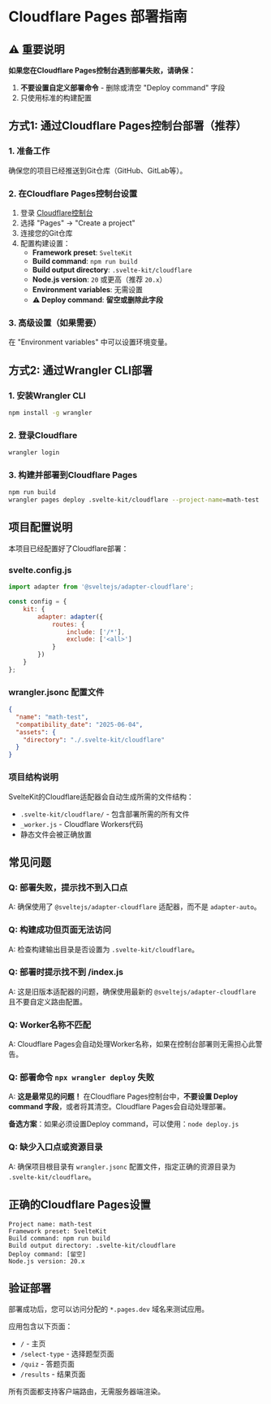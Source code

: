 # Cloudflare Pages 部署指南

## ⚠️ 重要说明

**如果您在Cloudflare Pages控制台遇到部署失败，请确保：**
1. **不要设置自定义部署命令** - 删除或清空 "Deploy command" 字段
2. 只使用标准的构建配置

## 方式1: 通过Cloudflare Pages控制台部署（推荐）

### 1. 准备工作
确保您的项目已经推送到Git仓库（GitHub、GitLab等）。

### 2. 在Cloudflare Pages控制台设置
1. 登录 [Cloudflare控制台](https://dash.cloudflare.com/)
2. 选择 "Pages" → "Create a project"
3. 连接您的Git仓库
4. 配置构建设置：
   - **Framework preset**: `SvelteKit`
   - **Build command**: `npm run build`
   - **Build output directory**: `.svelte-kit/cloudflare`
   - **Node.js version**: `20` 或更高（推荐 `20.x`）
   - **Environment variables**: 无需设置
   - **⚠️ Deploy command**: **留空或删除此字段**

### 3. 高级设置（如果需要）
在 "Environment variables" 中可以设置环境变量。

## 方式2: 通过Wrangler CLI部署

### 1. 安装Wrangler CLI
```bash
npm install -g wrangler
```

### 2. 登录Cloudflare
```bash
wrangler login
```

### 3. 构建并部署到Cloudflare Pages
```bash
npm run build
wrangler pages deploy .svelte-kit/cloudflare --project-name=math-test
```

## 项目配置说明

本项目已经配置好了Cloudflare部署：

### svelte.config.js
```javascript
import adapter from '@sveltejs/adapter-cloudflare';

const config = {
	kit: {
		adapter: adapter({
			routes: {
				include: ['/*'],
				exclude: ['<all>']
			}
		})
	}
};
```

### wrangler.jsonc 配置文件
```json
{
  "name": "math-test",
  "compatibility_date": "2025-06-04",
  "assets": {
    "directory": "./.svelte-kit/cloudflare"
  }
}
```

### 项目结构说明
SvelteKit的Cloudflare适配器会自动生成所需的文件结构：
- `.svelte-kit/cloudflare/` - 包含部署所需的所有文件
- `_worker.js` - Cloudflare Workers代码
- 静态文件会被正确放置

## 常见问题

### Q: 部署失败，提示找不到入口点
A: 确保使用了 `@sveltejs/adapter-cloudflare` 适配器，而不是 `adapter-auto`。

### Q: 构建成功但页面无法访问
A: 检查构建输出目录是否设置为 `.svelte-kit/cloudflare`。

### Q: 部署时提示找不到 /index.js
A: 这是旧版本适配器的问题，确保使用最新的 `@sveltejs/adapter-cloudflare` 且不要自定义路由配置。

### Q: Worker名称不匹配
A: Cloudflare Pages会自动处理Worker名称，如果在控制台部署则无需担心此警告。

### Q: 部署命令 `npx wrangler deploy` 失败
A: **这是最常见的问题！** 在Cloudflare Pages控制台中，**不要设置 Deploy command 字段**，或者将其清空。Cloudflare Pages会自动处理部署。

**备选方案**：如果必须设置Deploy command，可以使用：`node deploy.js`

### Q: 缺少入口点或资源目录
A: 确保项目根目录有 `wrangler.jsonc` 配置文件，指定正确的资源目录为 `.svelte-kit/cloudflare`。

## 正确的Cloudflare Pages设置

```
Project name: math-test
Framework preset: SvelteKit
Build command: npm run build
Build output directory: .svelte-kit/cloudflare
Deploy command: [留空]
Node.js version: 20.x
```

## 验证部署

部署成功后，您可以访问分配的 `*.pages.dev` 域名来测试应用。

应用包含以下页面：
- `/` - 主页
- `/select-type` - 选择题型页面
- `/quiz` - 答题页面
- `/results` - 结果页面

所有页面都支持客户端路由，无需服务器端渲染。 